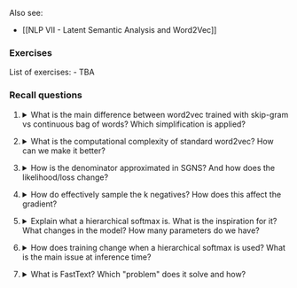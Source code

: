 Also see:
- [[NLP VII - Latent Semantic Analysis and Word2Vec]]
### Exercises

List of exercises:
	- TBA

### Recall questions 

1. <details markdown=1><summary markdown="span"> What is the main difference between word2vec trained with skip-gram vs continuous bag of words? Which simplification is applied? </summary>
    
    \
    In continuous bag of words, ==the context is now used as the conditional part of the probability==. Furthermore, the ==context is now an average== of each context word: ![](../../../static/NLP/sw2v1.png)

	The process is kind of swapped w.r.t. to the skip-gram training: ![](../../../static/NLP/sw2v2.png)
   
</details>

2. <details markdown=1><summary markdown="span"> What is the computational complexity of standard word2vec? How can we make it better?  </summary>
    
    \
    Standard word2vec has to ==compute a denominator in the order of $O(|V| \times D)$==. This makes it very expensive: ![](../../../static/NLP/sw2v3.png)

	There are 2 ways of making it faster, by ==approximating the denominator==:
	- ==negative sampling, a contrastive method==;
	- using a ==hierarchical softmax, a tree based method==.
   
</details>

3. <details markdown=1><summary markdown="span">  How is the denominator approximated in SGNS? And how does the likelihood/loss change? </summary>
    
    \
    We now ==sample $k$ words from $V$, and compare them with the center==: ![](../../../static/NLP/sw2v4.png)

	We now ==compute the likelihood (log likelihood) using a binary classifier that outputs a probability $\in \{0,1\}$== (sigmoid) with the ==dot product given as input==: ![](../../../static/NLP/sw2v5.png) 
	
	becomes
	
	![](../../../static/NLP/sw2v6.png)

	When ==minimizing==, we use: ![](../../../static/NLP/sw2v7.png)
   
</details>

4. <details markdown=1><summary markdown="span">  How do effectively sample the k negatives? How does this affect the gradient? </summary>
    
    \
    We sample them from a ==univariate distribution== based on a ==previously trained unigram model==: ![](../../../static/NLP/sw2v8.png)

	Note that sampling makes the ==gradient matrix very sparse: this can help in optimizing updates, as we'll only update the index of the sampled context words.==

	![](../../../static/NLP/sw2v9.png)
   
</details>

5. <details markdown=1><summary markdown="span"> Explain what a hierarchical softmax is. What is the inspiration for it? What changes in the model?  How many parameters do we have? </summary>
    
    \
    A hierarchical softmax ==leverages huffman trees to model the vocabulary $V$==. In fact, our parameters ==$\theta$ now model the internal nodes of this tree which are $V-1$.==

	![](../../../static/NLP/sw2v10.png)

	<small> In the example the context is language and the word to predict is natural </small>

	==Each node is paired with a context/center feature vector to be learned, making the total number of parameters $2V-1$.==
   
</details>

6. <details markdown=1><summary markdown="span">  How does training change when a hierarchical softmax is used? What is the main issue at inference time? </summary>
    
    \
    The ==probability for a prediction is computed following a path to the word== we have to predict: ![](../../../static/NLP/sw2v11.png)

	For example, the probability is effectively computed as shown here: ![](../../../static/NLP/sw2v12.png)

	At inference time, since we do not know the word, we use ==beam search==. Alternatives like ==extensive search or greedy search== are rarely used.
	
</details>

7. <details markdown=1><summary markdown="span">  What is FastText? Which "problem" does it solve and how? </summary>
    
    \
    Word2Vec does not take into account the fact that a single ==lemma can be inflexed in multiple ways==. This creates some kind of "repetition", where words coming from the same lemma have a similar representation.

	FastText tackles this issue by ==diving each word into "subwords"==, while the ==final word's embedding is the sum of each individual subword's vector==. With this formulation, ==rare words also get a better representation as their parts might appear more often==.

	![](../../../static/NLP/sw2v13.png)
   
</details>
